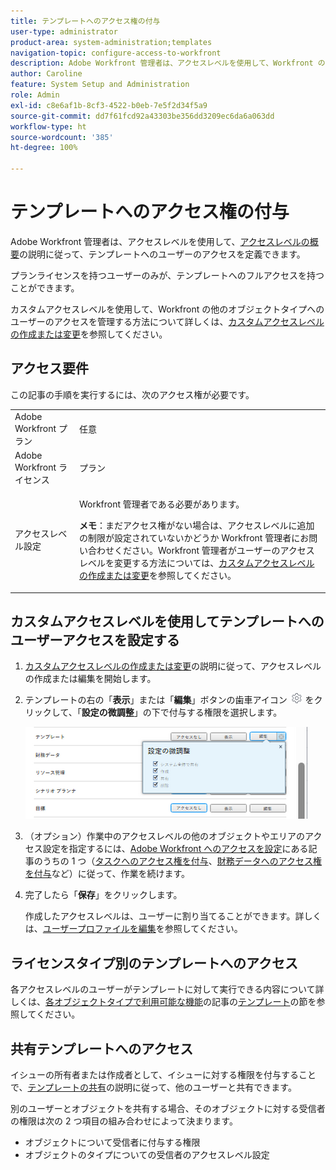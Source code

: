 ```yaml
---
title: テンプレートへのアクセス権の付与
user-type: administrator
product-area: system-administration;templates
navigation-topic: configure-access-to-workfront
description: Adobe Workfront 管理者は、アクセスレベルを使用して、Workfront のテンプレートへのユーザーのアクセスを定義できます。
author: Caroline
feature: System Setup and Administration
role: Admin
exl-id: c8e6af1b-8cf3-4522-b0eb-7e5f2d34f5a9
source-git-commit: dd7f61fcd92a43303be356dd3209ec6da6a063dd
workflow-type: ht
source-wordcount: '385'
ht-degree: 100%

---
```


# テンプレートへのアクセス権の付与

Adobe Workfront 管理者は、アクセスレベルを使用して、[アクセスレベルの概要](../../../administration-and-setup/add-users/access-levels-and-object-permissions/access-levels-overview.md)の説明に従って、テンプレートへのユーザーのアクセスを定義できます。

プランライセンスを持つユーザーのみが、テンプレートへのフルアクセスを持つことができます。

カスタムアクセスレベルを使用して、Workfront の他のオブジェクトタイプへのユーザーのアクセスを管理する方法について詳しくは、[カスタムアクセスレベルの作成または変更](../../../administration-and-setup/add-users/configure-and-grant-access/create-modify-access-levels.md)を参照してください。

## アクセス要件

この記事の手順を実行するには、次のアクセス権が必要です。

<table style="table-layout:auto"> 
 <col> 
 <col> 
 <tbody> 
  <tr> 
   <td role="rowheader">Adobe Workfront プラン</td> 
   <td>任意</td> 
  </tr> 
  <tr> 
   <td role="rowheader">Adobe Workfront ライセンス</td> 
   <td>プラン</td> 
  </tr> 
  <tr> 
   <td role="rowheader">アクセスレベル設定</td> 
   <td> <p>Workfront 管理者である必要があります。</p> <p><b>メモ</b>：まだアクセス権がない場合は、アクセスレベルに追加の制限が設定されていないかどうか Workfront 管理者にお問い合わせください。Workfront 管理者がユーザーのアクセスレベルを変更する方法については、<a href="../../../administration-and-setup/add-users/configure-and-grant-access/create-modify-access-levels.md" class="MCXref xref" data-mc-variable-override="">カスタムアクセスレベルの作成または変更</a>を参照してください。</p> </td> 
  </tr> 
 </tbody> 
</table>

## カスタムアクセスレベルを使用してテンプレートへのユーザーアクセスを設定する

1. [カスタムアクセスレベルの作成または変更](../../../administration-and-setup/add-users/configure-and-grant-access/create-modify-access-levels.md)の説明に従って、アクセスレベルの作成または編集を開始します。
1. テンプレートの右の「**表示**」または「**編集**」ボタンの歯車アイコン ![](assets/gear-icon-settings.png) をクリックして、「**設定の微調整**」の下で付与する権限を選択します。

   ![](assets/access-level-to-templates-with-edit-expanded-1.png)

1. （オプション）作業中のアクセスレベルの他のオブジェクトやエリアのアクセス設定を指定するには、[Adobe Workfront へのアクセスを設定](../../../administration-and-setup/add-users/configure-and-grant-access/configure-access.md)にある記事のうちの 1 つ（[タスクへのアクセス権を付与](../../../administration-and-setup/add-users/configure-and-grant-access/grant-access-tasks.md)、[財務データへのアクセス権を付与](../../../administration-and-setup/add-users/configure-and-grant-access/grant-access-financial.md)など）に従って、作業を続けます。
1. 完了したら「**保存**」をクリックします。

   作成したアクセスレベルは、ユーザーに割り当てることができます。詳しくは、[ユーザープロファイルを編集](../../../administration-and-setup/add-users/create-and-manage-users/edit-a-users-profile.md)を参照してください。

## ライセンスタイプ別のテンプレートへのアクセス

各アクセスレベルのユーザーがテンプレートに対して実行できる内容について詳しくは、[各オブジェクトタイプで利用可能な機能](../../../administration-and-setup/add-users/access-levels-and-object-permissions/functionality-available-for-each-object-type.md)の記事の[テンプレート](../../../administration-and-setup/add-users/access-levels-and-object-permissions/functionality-available-for-each-object-type.md#template)の節を参照してください。

## 共有テンプレートへのアクセス

イシューの所有者または作成者として、イシューに対する権限を付与することで、[テンプレートの共有](../../../workfront-basics/grant-and-request-access-to-objects/share-a-template.md)の説明に従って、他のユーザーと共有できます。

<!--
If you make changes here, make them also in the "Grant access to" articles where this snippet had to be converted to text:
* reports, dashboards, and calendars
* financial data
* issue
-->

別のユーザーとオブジェクトを共有する場合、そのオブジェクトに対する受信者の権限は次の 2 つ項目の組み合わせによって決まります。

* オブジェクトについて受信者に付与する権限
* オブジェクトのタイプについての受信者のアクセスレベル設定
